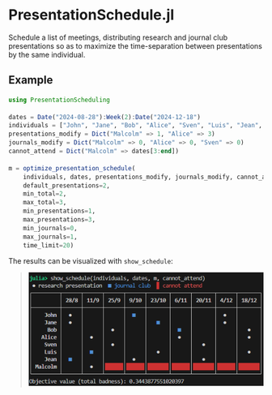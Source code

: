 # PresentationSchedule.jl

Schedule a list of meetings, distributing research and journal club presentations so as to maximize the time-separation between presentations by the same individual.

## Example
```jl
using PresentationScheduling

dates = Date("2024-08-28"):Week(2):Date("2024-12-18")
individuals = ["John", "Jane", "Bob", "Alice", "Sven", "Luis", "Jean", "Malcolm"]
presentations_modify = Dict("Malcolm" => 1, "Alice" => 3)
journals_modify = Dict("Malcolm" => 0, "Alice" => 0, "Sven" => 0)
cannot_attend = Dict("Malcolm" => dates[3:end])

m = optimize_presentation_schedule(
    individuals, dates, presentations_modify, journals_modify, cannot_attend;
    default_presentations=2,
    min_total=2,
    max_total=3,
    min_presentations=1,
    max_presentations=3,
    min_journals=0,
    max_journals=1,
    time_limit=20)
```
The results can be visualized with `show_schedule`:

> ![`show_schedule(individuals, dates, m, cannot_attend)`](example-schedule.png)
